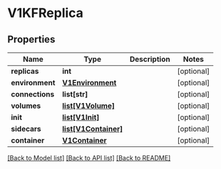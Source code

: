 # V1KFReplica


## Properties
Name | Type | Description | Notes
------------ | ------------- | ------------- | -------------
**replicas** | **int** |  | [optional] 
**environment** | [**V1Environment**](V1Environment.md) |  | [optional] 
**connections** | **list[str]** |  | [optional] 
**volumes** | [**list[V1Volume]**](V1Volume.md) |  | [optional] 
**init** | [**list[V1Init]**](V1Init.md) |  | [optional] 
**sidecars** | [**list[V1Container]**](V1Container.md) |  | [optional] 
**container** | [**V1Container**](V1Container.md) |  | [optional] 

[[Back to Model list]](../README.md#documentation-for-models) [[Back to API list]](../README.md#documentation-for-api-endpoints) [[Back to README]](../README.md)


